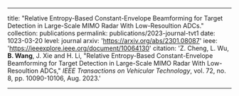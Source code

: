 ---

title: "Relative Entropy-Based  Constant-Envelope Beamforming for Target Detection in Large-Scale MIMO Radar With Low-Resoultion ADCs."
collection: publications
permalink: publications/2023-journal-tvt1
date: 1023-03-20
level: journal
arxiv: 'https://arxiv.org/abs/2301.08087'
ieee: 'https://ieeexplore.ieee.org/document/10064130'
citation: 'Z. Cheng, L. Wu, <b>B. Wang</b>, J. Xie and H. Li, "Relative Entropy-Based  Constant-Envelope Beamforming for Target Detection in Large-Scale MIMO Radar With Low-Resoultion ADCs," <i>IEEE Transactions on Vehicular Technology</i>, vol. 72, no. 8, pp. 10090-10106, Aug. 2023.'

---